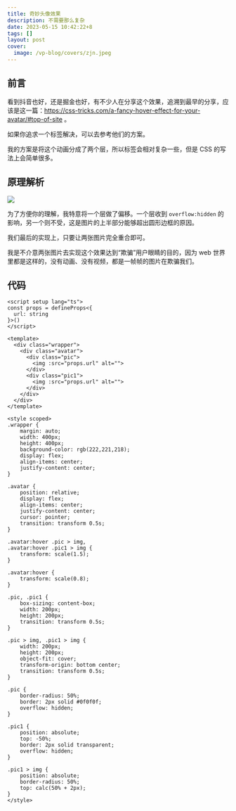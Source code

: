 ```yaml
---
title: 奇妙头像效果
description: 不需要那么复杂
date: 2023-05-15 10:42:22+8
tags: []
layout: post
cover:
  image: /vp-blog/covers/zjn.jpeg
---
```


## 前言

看到抖音也好，还是掘金也好，有不少人在分享这个效果，追溯到最早的分享，应该是这一篇：https://css-tricks.com/a-fancy-hover-effect-for-your-avatar/#top-of-site 。

如果你追求一个标签解决，可以去参考他们的方案。

我的方案是将这个动画分成了两个层，所以标签会相对复杂一些，但是 CSS 的写法上会简单很多。

<script setup>
import MagicAvatar from '@/components/InDoc/MagicAvatar.vue'
</script>

<MagicAvatar url="/resources/2023-05/11.png" />


## 原理解析

![](/resources/2023-05/12.gif)

为了方便你的理解，我特意将一个层做了偏移。一个层收到 `overflow:hidden` 的影响，另一个则不受，这是图片的上半部分能够超出圆形边框的原因。

我们最后的实现上，只要让两张图片完全重合即可。

我是不介意两张图片去实现这个效果达到“欺骗”用户眼睛的目的，因为 web 世界里都是这样的，没有动画、没有视频，都是一帧帧的图片在欺骗我们。


## 代码

```vue
<script setup lang="ts">
const props = defineProps<{
  url: string
}>()
</script>

<template>
  <div class="wrapper">
    <div class="avatar">
      <div class="pic">
        <img :src="props.url" alt="">
      </div>
      <div class="pic1">
        <img :src="props.url" alt="">
      </div>
    </div>
  </div>
</template>

<style scoped>
.wrapper {
    margin: auto;
    width: 400px;
    height: 400px;
    background-color: rgb(222,221,218);
    display: flex;
    align-items: center;
    justify-content: center;
}

.avatar {
    position: relative;
    display: flex;
    align-items: center;
    justify-content: center;
    cursor: pointer;
    transition: transform 0.5s;
}

.avatar:hover .pic > img,
.avatar:hover .pic1 > img {
    transform: scale(1.5);
}

.avatar:hover {
    transform: scale(0.8);
}

.pic, .pic1 {
    box-sizing: content-box;
    width: 200px;
    height: 200px;
    transition: transform 0.5s;
}

.pic > img, .pic1 > img {
    width: 200px;
    height: 200px;
    object-fit: cover;
    transform-origin: bottom center;
    transition: transform 0.5s;
}

.pic {
    border-radius: 50%;
    border: 2px solid #0f0f0f;
    overflow: hidden;
}

.pic1 {
    position: absolute;
    top: -50%;
    border: 2px solid transparent;
    overflow: hidden;
}

.pic1 > img {
    position: absolute;
    border-radius: 50%;
    top: calc(50% + 2px);
}
</style>
```
